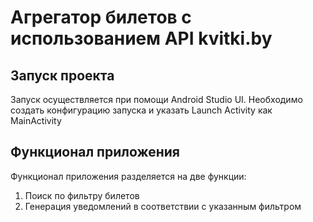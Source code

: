 # Агрегатор билетов с использованием API kvitki.by
## Запуск проекта
Запуск осуществляется при помощи Android Studio UI. Необходимо создать конфигурацию запуска и указать Launch Activity как MainActivity
## Функционал приложения
Функционал приложения разделяется на две функции:
1) Поиск по фильтру билетов
2) Генерация уведомлений в соответствии с указанным фильтром